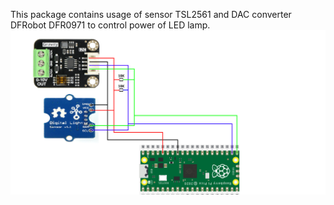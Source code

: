 This package contains usage of sensor TSL2561 and DAC converter DFRobot DFR0971 to control power of LED lamp.
![Connection schema](schema.png)